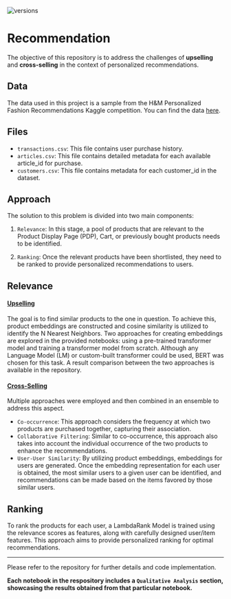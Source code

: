 ![versions](https://img.shields.io/badge/python-3.above-blue.svg)
# Recommendation

The objective of this repository is to address the challenges of **upselling** and **cross-selling** in the context of personalized recommendations.

## Data

The data used in this project is a sample from the H&M Personalized Fashion Recommendations Kaggle competition. You can find the data [here](https://www.kaggle.com/competitions/h-and-m-personalized-fashion-recommendations/data).

## Files

* `transactions.csv`: This file contains user purchase history.
* `articles.csv`: This file contains detailed metadata for each available article_id for purchase.
* `customers.csv`: This file contains metadata for each customer_id in the dataset.

## Approach

The solution to this problem is divided into two main components:

1. `Relevance`: In this stage, a pool of products that are relevant to the Product Display Page (PDP), Cart, or previously bought products needs to be identified.

2. `Ranking`: Once the relevant products have been shortlisted, they need to be ranked to provide personalized recommendations to users.

## Relevance

#### <ins>Upselling</ins>
The goal is to find similar products to the one in question. To achieve this, product embeddings are constructed and cosine similarity is utilized to identify the N Nearest Neighbors. Two approaches for creating embeddings are explored in the provided notebooks: using a pre-trained transformer model and training a transformer model from scratch. Although any Language Model (LM) or custom-built transformer could be used, BERT was chosen for this task. A result comparison between the two approaches is available in the repository.

#### <ins>Cross-Selling</ins>
Multiple approaches were employed and then combined in an ensemble to address this aspect.

- `Co-occurrence`: This approach considers the frequency at which two products are purchased together, capturing their association.
- `Collaborative Filtering`: Similar to co-occurrence, this approach also takes into account the individual occurrence of the two products to enhance the recommendations.
- `User-User Similarity`: By utilizing product embeddings, embeddings for users are generated. Once the embedding representation for each user is obtained, the most similar users to a given user can be identified, and recommendations can be made based on the items favored by those similar users.

## Ranking

To rank the products for each user, a LambdaRank Model is trained using the relevance scores as features, along with carefully designed user/item features. This approach aims to provide personalized ranking for optimal recommendations.

---

Please refer to the repository for further details and code implementation.

**Each notebook in the respository includes a `Qualitative Analysis` section, showcasing the results obtained from that particular notebook.**

